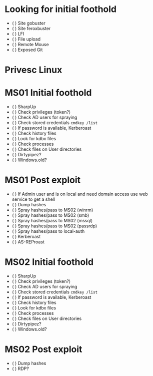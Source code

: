 # Looking for initial foothold
  - ( ) Site gobuster
  - ( ) Site feroxbuster
  - ( ) LFI
  - ( ) File upload
  - ( ) Remote Mouse
  - ( ) Exposed Git

# Privesc Linux

# MS01 Initial foothold
  - ( ) SharpUp
  - ( ) Check privileges (token?)
  - ( ) Check AD users for spraying
  - ( ) Check stored credentials `cmdkey /list`
  - ( ) If password is available, Kerberoast
  - ( ) Check history files
  - ( ) Look for kdbx files
  - ( ) Check processes
  - ( ) Check files on User directories
  - ( ) Dirtypipez?
  - ( ) Windows.old?

# MS01 Post exploit
  - ( ) If Admin user and is on local and need domain access use web service to get a shell
  - ( ) Dump hashes
  - ( ) Spray hashes/pass to MS02 (winrm)
  - ( ) Spray hashes/pass to MS02 (smb)
  - ( ) Spray hashes/pass to MS02 (mssql)
  - ( ) Spray hashes/pass to MS02 (passrdp)
  - ( ) Spray hashes/pass to local-auth
  - ( ) Kerberoast
  - ( ) AS-REProast

# MS02 Initial foothold
  - ( ) SharpUp
  - ( ) Check privileges (token?)
  - ( ) Check AD users for spraying
  - ( ) Check stored credentials `cmdkey /list`
  - ( ) If password is available, Kerberoast
  - ( ) Check history files
  - ( ) Look for kdbx files
  - ( ) Check processes
  - ( ) Check files on User directories
  - ( ) Dirtypipez?
  - ( ) Windows.old?

# MS02 Post exploit
  - ( ) Dump hashes
  - ( ) RDP?
